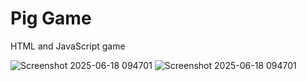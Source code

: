 # Pig Game
HTML and JavaScript game 


![Screenshot 2025-06-18 094701](https://github.com/user-attachments/assets/e9b72187-1ce6-4051-96be-dc677a4fcfb2)
![Screenshot 2025-06-18 094701](https://github.com/user-attachments/assets/e9b72187-1ce6-4051-96be-dc677a4fcfb2)
